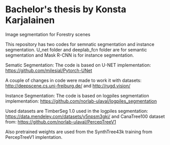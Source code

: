 # Bachelor's thesis by Konsta Karjalainen
Image segmentation for Forestry scenes

This repository has two codes for semnatic segmentation and instance segmentation. U_net folder and deeplab_fcn folder are for semantic segmentation and Mask R-CNN is for instance segmentation.

Sematic Segmentation:
The code is based on U-NET implementation: https://github.com/milesial/Pytorch-UNet

A couple of changes in code were made to work it with datasets: http://deepscene.cs.uni-freiburg.de/ and http://rugd.vision/

Instance Segmentation:
The code is based on logpiles segmentation implementation: https://github.com/norlab-ulaval/logpiles_segmentation

Used datasets are TimberSeg 1.0 used in the logpiles segmentation: https://data.mendeley.com/datasets/y5npsm3gkj/ and CanaTree100 dataset from: https://github.com/norlab-ulaval/PercepTreeV1

Also pretrained weights are used from the SynthTree43k training from PercepTreeV1 implentation.
